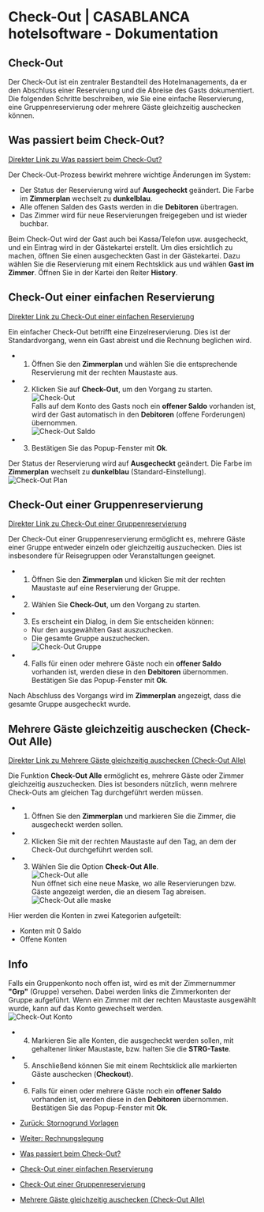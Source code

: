 # Check-Out | CASABLANCA hotelsoftware - Dokumentation

## Check-Out

Der Check-Out ist ein zentraler Bestandteil des Hotelmanagements, da er den Abschluss einer Reservierung und die Abreise des Gasts dokumentiert.  
Die folgenden Schritte beschreiben, wie Sie eine einfache Reservierung, eine Gruppenreservierung oder mehrere Gäste gleichzeitig auschecken können.

## Was passiert beim Check-Out?
[Direkter Link zu Was passiert beim Check-Out?](https://docs.casablanca.at/desktop/check-out/#was-passiert-beim-check-out)

Der Check-Out-Prozess bewirkt mehrere wichtige Änderungen im System:

* Der Status der Reservierung wird auf **Ausgecheckt** geändert. Die Farbe im **Zimmerplan** wechselt zu **dunkelblau**.
* Alle offenen Salden des Gasts werden in die **Debitoren** übertragen.
* Das Zimmer wird für neue Reservierungen freigegeben und ist wieder buchbar.  

Beim Check-Out wird der Gast auch bei Kassa/Telefon usw. ausgecheckt, und ein Eintrag wird in der Gästekartei erstellt. Um dies ersichtlich zu machen, öffnen Sie einen ausgecheckten Gast in der Gästekartei. Dazu wählen Sie die Reservierung mit einem Rechtsklick aus und wählen **Gast im Zimmer**. Öffnen Sie in der Kartei den Reiter **History**.

## Check-Out einer einfachen Reservierung
[Direkter Link zu Check-Out einer einfachen Reservierung](https://docs.casablanca.at/desktop/check-out/#check-out-einer-einfachen-reservierung)

Ein einfacher Check-Out betrifft eine Einzelreservierung. Dies ist der Standardvorgang, wenn ein Gast abreist und die Rechnung beglichen wird.

* 1. Öffnen Sie den **Zimmerplan** und wählen Sie die entsprechende Reservierung mit der rechten Maustaste aus.
* 2. Klicken Sie auf **Check-Out**, um den Vorgang zu starten.  
  ![Check-Out](https://docs.casablanca.at/assets/images/check_out-0ceced7778fb57eb3914644900cdae6f.png "Check-Out")  
  Falls auf dem Konto des Gasts noch ein **offener Saldo** vorhanden ist, wird der Gast automatisch in den **Debitoren** (offene Forderungen) übernommen.  
  ![Check-Out Saldo](https://docs.casablanca.at/assets/images/check_out_saldo-63f2c9ec06a44c04e0c358b87fbdadeb.png "Check-Out Saldo")
* 3. Bestätigen Sie das Popup-Fenster mit **Ok**.  

Der Status der Reservierung wird auf **Ausgecheckt** geändert. Die Farbe im **Zimmerplan** wechselt zu **dunkelblau** (Standard-Einstellung).  
![Check-Out Plan](https://docs.casablanca.at/assets/images/check_out_plan-f12c427a8d617b2e27c7931327d60ac0.png "Check-Out Plan")

## Check-Out einer Gruppenreservierung
[Direkter Link zu Check-Out einer Gruppenreservierung](https://docs.casablanca.at/desktop/check-out/#check-out-einer-gruppenreservierung)

Der Check-Out einer Gruppenreservierung ermöglicht es, mehrere Gäste einer Gruppe entweder einzeln oder gleichzeitig auszuchecken. Dies ist insbesondere für Reisegruppen oder Veranstaltungen geeignet.

* 1. Öffnen Sie den **Zimmerplan** und klicken Sie mit der rechten Maustaste auf eine Reservierung der Gruppe.
* 2. Wählen Sie **Check-Out**, um den Vorgang zu starten.
* 3. Es erscheint ein Dialog, in dem Sie entscheiden können:
  * Nur den ausgewählten Gast auszuchecken.
  * Die gesamte Gruppe auszuchecken.  
  ![Check-Out Gruppe](https://docs.casablanca.at/assets/images/check_out_gruppe-0517f3d318b6a9b66b38539360290a42.png "Check-Out Gruppe")
* 4. Falls für einen oder mehrere Gäste noch ein **offener Saldo** vorhanden ist, werden diese in den **Debitoren** übernommen. Bestätigen Sie das Popup-Fenster mit **Ok**.

Nach Abschluss des Vorgangs wird im **Zimmerplan** angezeigt, dass die gesamte Gruppe ausgecheckt wurde.

## Mehrere Gäste gleichzeitig auschecken (Check-Out Alle)
[Direkter Link zu Mehrere Gäste gleichzeitig auschecken (Check-Out Alle)](https://docs.casablanca.at/desktop/check-out/#mehrere-gäste-gleichzeitig-auschecken-check-out-alle)

Die Funktion **Check-Out Alle** ermöglicht es, mehrere Gäste oder Zimmer gleichzeitig auszuchecken. Dies ist besonders nützlich, wenn mehrere Check-Outs am gleichen Tag durchgeführt werden müssen.

* 1. Öffnen Sie den **Zimmerplan** und markieren Sie die Zimmer, die ausgecheckt werden sollen.
* 2. Klicken Sie mit der rechten Maustaste auf den Tag, an dem der Check-Out durchgeführt werden soll.
* 3. Wählen Sie die Option **Check-Out Alle**.  
  ![Check-Out alle](https://docs.casablanca.at/assets/images/check_out_alle-e0762db13e3667846f6b4145b55a5183.png "Check-Out alle")  
  Nun öffnet sich eine neue Maske, wo alle Reservierungen bzw. Gäste angezeigt werden, die an diesem Tag abreisen.  
  ![Check-Out alle maske](https://docs.casablanca.at/assets/images/check_out_alle_maske-d7b495fdc746ffddb499cd59127b4ac3.png "Check-Out Maske")

Hier werden die Konten in zwei Kategorien aufgeteilt:

* Konten mit 0 Saldo
* Offene Konten

## Info

Falls ein Gruppenkonto noch offen ist, wird es mit der Zimmernummer **"Grp"** (Gruppe) versehen. Dabei werden links die Zimmerkonten der Gruppe aufgeführt. Wenn ein Zimmer mit der rechten Maustaste ausgewählt wurde, kann auf das Konto gewechselt werden.  
![Check-Out Konto](https://docs.casablanca.at/assets/images/check_out_konto-8dcc6501e0eaf227858c1d919dbcfd6b.png "Check-Out Konto")

* 4. Markieren Sie alle Konten, die ausgecheckt werden sollen, mit gehaltener linker Maustaste, bzw. halten Sie die **STRG-Taste**.
* 5. Anschließend können Sie mit einem Rechtsklick alle markierten Gäste auschecken (**Checkout**).
* 6. Falls für einen oder mehrere Gäste noch ein **offener Saldo** vorhanden ist, werden diese in den **Debitoren** übernommen. Bestätigen Sie das Popup-Fenster mit **Ok**.

* [Zurück: Stornogrund Vorlagen](https://docs.casablanca.at/desktop/account/cancellation_reason/)
* [Weiter: Rechnungslegung](https://docs.casablanca.at/desktop/accounting/)

* [Was passiert beim Check-Out?](https://docs.casablanca.at/desktop/check-out/#was-passiert-beim-check-out)
* [Check-Out einer einfachen Reservierung](https://docs.casablanca.at/desktop/check-out/#check-out-einer-einfachen-reservierung)
* [Check-Out einer Gruppenreservierung](https://docs.casablanca.at/desktop/check-out/#check-out-einer-gruppenreservierung)
* [Mehrere Gäste gleichzeitig auschecken (Check-Out Alle)](https://docs.casablanca.at/desktop/check-out/#mehrere-gäste-gleichzeitig-auschecken-check-out-alle)